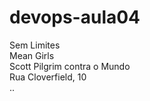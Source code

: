 # devops-aula04
Sem Limites<br/>
Mean Girls<br/>
Scott Pilgrim contra o Mundo<br/>
Rua Cloverfield, 10<br/>
..
